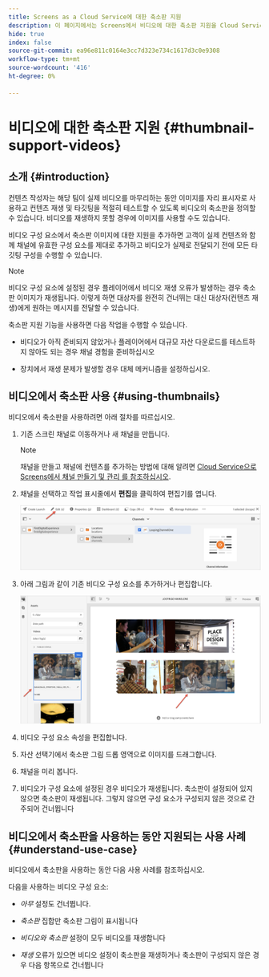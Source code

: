 ```yaml
---
title: Screens as a Cloud Service에 대한 축소판 지원
description: 이 페이지에서는 Screens에서 비디오에 대한 축소판 지원을 Cloud Service으로 추가하는 방법을 설명합니다.
hide: true
index: false
source-git-commit: ea96e811c0164e3cc7d323e734c1617d3c0e9308
workflow-type: tm+mt
source-wordcount: '416'
ht-degree: 0%

---
```



# 비디오에 대한 축소판 지원 {#thumbnail-support-videos}

## 소개 {#introduction}

컨텐츠 작성자는 해당 팀이 실제 비디오를 마무리하는 동안 이미지를 자리 표시자로 사용하고 컨텐츠 재생 및 타깃팅을 적절히 테스트할 수 있도록 비디오의 축소판을 정의할 수 있습니다. 비디오를 재생하지 못할 경우에 이미지를 사용할 수도 있습니다.

비디오 구성 요소에서 축소판 이미지에 대한 지원을 추가하면 고객이 실제 컨텐츠와 함께 채널에 유효한 구성 요소를 제대로 추가하고 비디오가 실제로 전달되기 전에 모든 타깃팅 구성을 수행할 수 있습니다.

>[!NOTE]
>비디오 구성 요소에 설정된 경우 플레이어에서 비디오 재생 오류가 발생하는 경우 축소판 이미지가 재생됩니다. 이렇게 하면 대상자를 완전히 건너뛰는 대신 대상자(컨텐츠 재생)에게 원하는 메시지를 전달할 수 있습니다.

축소판 지원 기능을 사용하면 다음 작업을 수행할 수 있습니다.

* 비디오가 아직 준비되지 않았거나 플레이어에서 대규모 자산 다운로드를 테스트하지 않아도 되는 경우 채널 경험을 준비하십시오

* 장치에서 재생 문제가 발생할 경우 대체 메커니즘을 설정하십시오.

## 비디오에서 축소판 사용 {#using-thumbnails}

비디오에서 축소판을 사용하려면 아래 절차를 따르십시오.

1. 기존 스크린 채널로 이동하거나 새 채널을 만듭니다.

   >[!NOTE]
   >채널을 만들고 채널에 컨텐츠를 추가하는 방법에 대해 알려면 [Cloud Service으로 Screens에서 채널 만들기 및 관리 를 참조하십시오](https://experienceleague.adobe.com/docs/experience-manager-cloud-service/screens-as-cloud-service/create-content/creating-channels-screens-cloud.html?lang=en).

1. 채널을 선택하고 작업 표시줄에서 **편집**&#x200B;을 클릭하여 편집기를 엽니다.

   ![](/help/screens-cloud/using-core-product-features/assets/thumbnail-1.png)

1. 아래 그림과 같이 기존 비디오 구성 요소를 추가하거나 편집합니다.

   ![](/help/screens-cloud/using-core-product-features/assets/thumbnail-2.png)

1. 비디오 구성 요소 속성을 편집합니다.

1. 자산 선택기에서 축소판 그림 드롭 영역으로 이미지를 드래그합니다.

1. 채널을 미리 봅니다.

1. 비디오가 구성 요소에 설정된 경우 비디오가 재생됩니다. 축소판이 설정되어 있지 않으면 축소판이 재생됩니다. 그렇지 않으면 구성 요소가 구성되지 않은 것으로 간주되어 건너뜁니다

## 비디오에서 축소판을 사용하는 동안 지원되는 사용 사례 {#understand-use-case}

비디오에서 축소판을 사용하는 동안 다음 사용 사례를 참조하십시오.

다음을 사용하는 비디오 구성 요소:

* *아무* 설정도 건너뜁니다.

* *축소판* 집합만 축소판 그림이 표시됩니다

* *비디오와 축소판* 설정이 모두 비디오를 재생합니다

* *재생* 오류가 있으면 비디오 설정이 축소판을 재생하거나 축소판이 구성되지 않은 경우 다음 항목으로 건너뜁니다
